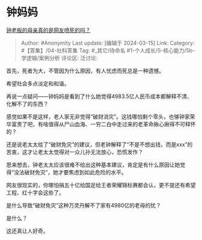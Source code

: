 # 钟妈妈
[钟老板的母亲真的是网友喷死的吗？](https://www.zhihu.com/question/648492389/answer/3431915818)

> Author: #Anonymity
> Last update: [编辑于 2024-03-15]
> Link:
> Category: #【答集】/04-社科答集 
> Tag: #_其它/待命名 #1-个人成长/5-核心能力/5b-学逻辑/案例分析 
> 评论区:
> 泛讨论:

首先，死者为大，不管因为什么原因，有人忧虑而死总是一种遗憾。

希望社会多点淡定和和谐。

再说一点疑问——钟妈妈是看到了什么她觉得4983.5亿人民币成本都解释不清、化解不了的东西？

感觉如果不是这样，老人家无非觉得“破财消灾”。这钱哪怕剩个零头，也够钟家荣华富贵了吧，有啥值得从尸山血海、一穷二白中走过来的老革命揪心揪得不可释怀的？

还是说老太太给了“破财免灾”的建议，但老钟解释了“不是不想出钱，而是xxx”的苦衷，这才让老太太觉得对一众儿孙无法放心，恐慌发作？

思来想去，钟老太太应该很难不给出这种基本建议，肯定是有什么原因让她觉得“没法破财免灾”，她才要焦虑到如此危险的水平。

网友很现实的，你哪怕捐五十亿给国足给王者荣耀锦标赛都会认，更不提还有希望工程、红十字会这些了。

是什么导致“破财免灾”这种万灵丹解不了家有4980亿的老母的忧？

是什么？

这还真让人好奇。